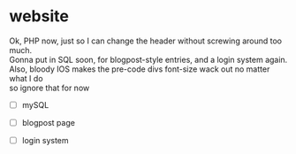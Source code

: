 # website

Ok, PHP now, just so I can change the header without screwing around too much.\
Gonna put in SQL soon, for blogpost-style entries, and a login system again.\
Also, bloody IOS makes the pre-code divs font-size wack out no matter what I do\
so ignore that for now

- [ ] mySQL
- [ ] blogpost page
- [ ] login system

